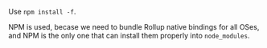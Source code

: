 Use `npm install -f`.

NPM is used, becase we need to bundle Rollup native bindings for all OSes, and NPM is the only one that can install them properly into `node_modules`.
